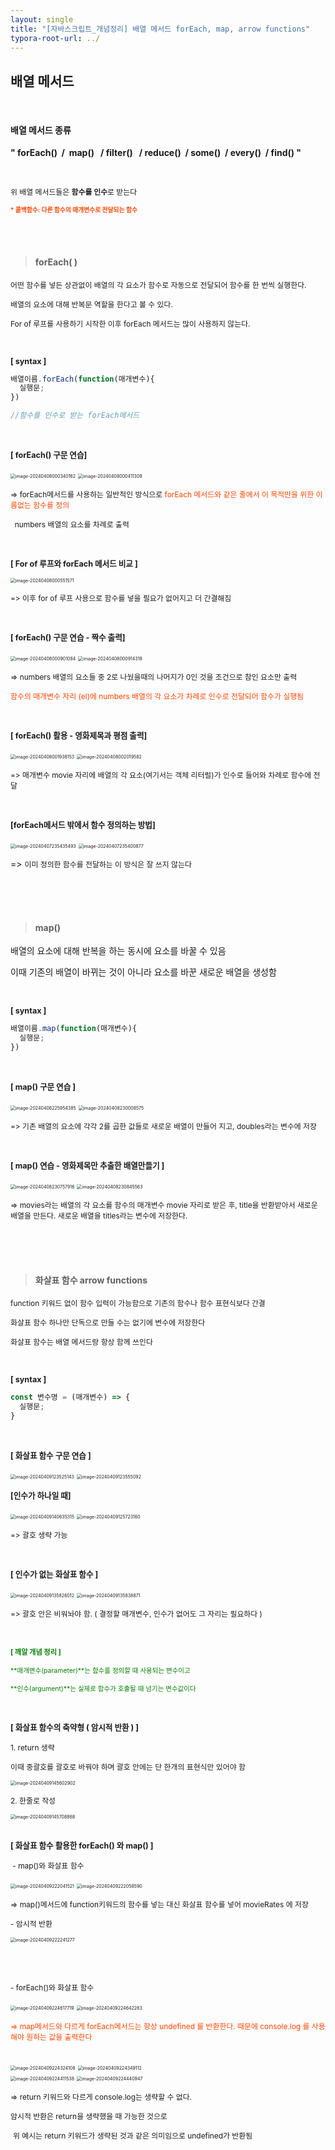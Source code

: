 ```yaml
---
layout: single
title: "[자바스크립트_개념정리] 배열 메서드 forEach, map, arrow functions"
typora-root-url: ../
---
```






## 배열 메서드

<br>



#### 배열 메서드 종류

**"  forEach()  &nbsp;/  map()  &nbsp; /  filter()  &nbsp; /  reduce()  &nbsp;/  some()  &nbsp;/  every()  &nbsp;/  find()   "**

<br>

<span style="font-size:85%">위 배열 메서드들은 **함수를 인수**로 받는다</span>

<span style="font-size:70%; color:orangered; font-weight:bold">* 콜백함수: 다른 함수의 매개변수로 전달되는 함수</span>



<br>

<br>

> #### forEach( )



<span style="font-size:85%">어떤 함수를 넣든 상관없이 배열의 각 요소가 함수로 자동으로 전달되어 함수를 한 번씩 실행한다.</span>

<span style="font-size:85%">배열의 요소에 대해 반복문 역할을 한다고 볼 수 있다.</span>

<span style="font-size:85%">For of 루프를 사용하기 시작한 이후 forEach 메서드는 많이 사용하지 않는다.</span>

<br>

**<span style="font-size:90%">[ syntax ]</span>**

```javascript
배열이름.forEach(function(매개변수){
  실행문;
})

//함수를 인수로 받는 forEach메서드
```

<br>

<span style="font-size:90%; font-weight:bold">[ forEach() 구문 연습]</span>

<img src="/images/2024-04-07-method_array/image-20240408000340162.png" alt="image-20240408000340162" style="zoom:50%;" />

<img src="/images/2024-04-07-method_array/image-20240408000411309.png" alt="image-20240408000411309" style="zoom:50%;" />

<span style="font-size:85%">=> forEach메서드를 사용하는 일반적인 방식으로 <span style="color:orangered">forEach 메서드와 같은 줄에서 이 목적만을 위한 이름없는 함수를 정의</span></span>

  <span style="font-size:85%">  numbers 배열의 요소를 차례로 출력</span>

<br>

<span style="font-size:90%; font-weight:bold">[ For of 루프와 forEach 메서드 비교 ]</span>

<img src="/images/2024-04-07-method_array/image-20240408000551571.png" alt="image-20240408000551571" style="zoom:50%;" />

<span style="font-size:85%">=> 이후 for of 루프 사용으로 함수를 넣을 필요가 없어지고 더 간결해짐</span>

<br>



<span style="font-size:90%; font-weight:bold">[ forEach() 구문 연습 - 짝수 출력]</span>

<img src="/images/2024-04-07-method_array/image-20240408000901084.png" alt="image-20240408000901084" style="zoom:50%;" />

<img src="/images/2024-04-07-method_array/image-20240408000914318.png" alt="image-20240408000914318" style="zoom:50%;" />

<span style="font-size:85%">=> numbers 배열의 요소들 중 2로 나눴을때의 나머지가 0인 것을 조건으로 참인 요소만 출력</span>

   <span style="font-size:85%; color:orangered"> 함수의 매개변수 자리 (el)에 numbers 배열의 각 요소가 차례로 인수로 전달되어 함수가 실행됨</span>

<br>

<span style="font-size:90%; font-weight:bold">[ forEach() 활용 - 영화제목과 평점 출력]</span>

<img src="/images/2024-04-07-method_array/image-20240408001938153.png" alt="image-20240408001938153" style="zoom:50%;" />

<img src="/images/2024-04-07-method_array/image-20240408002019582.png" alt="image-20240408002019582" style="zoom:50%;" />

<span style="font-size:85%">=> 매개변수 movie 자리에 배열의 각 요소(여기서는 객체 리터럴)가 인수로 들어와 차례로 함수에 전달</span>



<br>

<span style="font-size:90%; font-weight:bold">[forEach메서드 밖에서 함수 정의하는 방법]</span>

<img src="/images/2024-04-07-method_array/image-20240407235435493.png" alt="image-20240407235435493" style="zoom:50%;" />

<img src="/images/2024-04-07-method_array/image-20240407235400877.png" alt="image-20240407235400877" style="zoom:50%;" />

=> <span style="font-size:85%">이미 정의한 함수를 전달하는 이 방식은 잘 쓰지 않는다</span>



<br>

<br>

<br>



> #### map()



배열의 요소에 대해 반복을 하는 동시에 요소를 바꿀 수 있음

이때 기존의 배열이 바뀌는 것이 아니라 요소를 바꾼 새로운 배열을 생성함

<br>

**<span style="font-size:90%">[ syntax ]</span>**

```javascript
배열이름.map(function(매개변수){
  실행문;
})

```

<br>

<span style="font-size:90%; font-weight:bold">[ map() 구문 연습 ]</span>

<img src="/images/2024-04-07-method_array/image-20240408225954385.png" alt="image-20240408225954385" style="zoom:50%;" />

<img src="/images/2024-04-07-method_array/image-20240408230008575.png" alt="image-20240408230008575" style="zoom:50%;" />

<span style="font-size:85%">=> 기존 배열의 요소에 각각 2를 곱한 값들로 새로운 배열이 만들어 지고, doubles라는 변수에 저장</span>



<br>

<span style="font-size:90%; font-weight:bold">[ map() 연습 - 영화제목만 추출한 배열만들기 ]</span>

<img src="/images/2024-04-07-method_array/image-20240408230757916.png" alt="image-20240408230757916" style="zoom:50%;" />

<img src="/images/2024-04-07-method_array/image-20240408230845563.png" alt="image-20240408230845563" style="zoom:50%;" />

<span style="font-size:85%">=> movies라는 배열의 각 요소를 함수의 매개변수 movie 자리로 받은 후, title을 반환받아서 새로운 배열을 만든다. 새로운 배열을 titles라는 변수에 저장한다.</span>

<br>

<br>

<br>



> #### 화살표 함수 arrow functions



<span style="font-size:85%">function 키워드 없이 함수 입력이 가능함으로 기존의 함수나 함수 표현식보다 간결</span>

<span style="font-size:85%">화살표 함수 하나만 단독으로 만들 수는 없기에 변수에 저장한다</span>

<span style="font-size:85%">화살표 함수는 배열 메서드랑 항상 함께 쓰인다</span>

<br>

**<span style="font-size:90%">[ syntax ]</span>**

```javascript
const 변수명 = (매개변수) => {
  실행문;
}
```

<br>

<span style="font-size:90%; font-weight:bold">[ 화살표 함수 구문 연습 ]</span>

<img src="/images/2024-04-07-method_array/image-20240409123525143.png" alt="image-20240409123525143" style="zoom:50%;" />

<img src="/images/2024-04-07-method_array/image-20240409123555092.png" alt="image-20240409123555092" style="zoom:50%;" />

<br>

<span style="font-size:90%; font-weight:bold">[인수가 하나일 때]</span>



<img src="/images/2024-04-07-method_array/image-20240409140635315.png" alt="image-20240409140635315" style="zoom:50%;" />

<img src="/images/2024-04-07-method_array/image-20240409125723160.png" alt="image-20240409125723160" style="zoom:50%;" />

<span style="font-size:85%">=> 괄호 생략 가능</span>

<br>



<span style="font-size:90%; font-weight:bold">[ 인수가 없는 화살표 함수 ]</span>

<img src="/images/2024-04-07-method_array/image-20240409135828012.png" alt="image-20240409135828012" style="zoom:50%;" />

<img src="/images/2024-04-07-method_array/image-20240409135838871.png" alt="image-20240409135838871" style="zoom:50%;" />

<span style="font-size:85%">=> 괄호 안은 비워놔야 함. ( 결정할 매개변수, 인수가 없어도 그 자리는 필요하다 )</span>

<br>

<span style="font-size:80%; color:green; font-weight:bold">[ 깨알 개념 정리 ]</span>

<span style="font-size:75%; color:green">**매개변수(parameter)**는 함수를 정의할 때 사용되는 변수이고 </span>

<span style="font-size:75%; color:green">**인수(argument)**는 실제로 함수가 호출될 때 넘기는 변수값이다</span>

<br>



<span style="font-size:90%; font-weight:bold">[ 화살표 함수의 축약형 ( 암시적 반환 ) ]</span>

<span style="font-size:85%"> 1. return 생략 </span>

<span style="font-size:85%">이때 중괄호를 괄호로 바꿔야 하며 괄호 안에는 단 한개의 표현식만 있어야 함</span>

<img src="/images/2024-04-07-method_array/image-20240409145602902.png" alt="image-20240409145602902" style="zoom:50%;" />

<br>

<span style="font-size:85%"> 2. 한줄로 작성 </span>

<img src="/images/2024-04-07-method_array/image-20240409145708868.png" alt="image-20240409145708868" style="zoom:50%;" />



<br>

<br>



<span style="font-size:90%; font-weight:bold">[ 화살표 함수 활용한 forEach() 와 map() ]</span>



<span style="font-size:85%"> - map()와 화살표 함수</span>

<img src="/images/2024-04-07-method_array/image-20240409222041521.png" alt="image-20240409222041521" style="zoom:50%;" />

<img src="/images/2024-04-07-method_array/image-20240409222058590.png" alt="image-20240409222058590" style="zoom:50%;" />

<span style="font-size:85%">=> map()메서드에 function키워드의 함수를 넣는 대신 화살표 함수를 넣어 movieRates 에 저장</span>



<span style="font-size:85%">- 암시적 반환</span>

<img src="/images/2024-04-07-method_array/image-20240409222241277.png" alt="image-20240409222241277" style="zoom:50%;" />

<br><br>



<span style="font-size:85%">- forEach()와 화살표 함수</span>



<img src="/images/2024-04-07-method_array/image-20240409224617719.png" alt="image-20240409224617719" style="zoom:50%;" />

<img src="/images/2024-04-07-method_array/image-20240409224642283.png" alt="image-20240409224642283" style="zoom:50%;" />

<span style="font-size:85%; color:orangered">=> map메서드와 다르게 forEach메서드는 항상 undefined 를 반환한다. 때문에 console.log 를 사용해야 원하는 값을 출력한다</span>

<br>

<img src="/images/2024-04-07-method_array/image-20240409224324108.png" alt="image-20240409224324108" style="zoom:50%;" />

<img src="/images/2024-04-07-method_array/image-20240409224349112.png" alt="image-20240409224349112" style="zoom:50%;" />

<br>



<img src="/images/2024-04-07-method_array/image-20240409224411538.png" alt="image-20240409224411538" style="zoom:50%;" />

<img src="/images/2024-04-07-method_array/image-20240409224440947.png" alt="image-20240409224440947" style="zoom:50%;" />

<span style="font-size:85%">=> return 키워드와 다르게 console.log는 생략할 수 없다. </span>

   <span style="font-size:85%">  암시적 반환은 return을 생략했을 때 가능한 것으로</span>

​    <span style="font-size:85%">위 예시는 return 키워드가 생략된 것과 같은 의미임으로 undefined가 반환됨</span>







